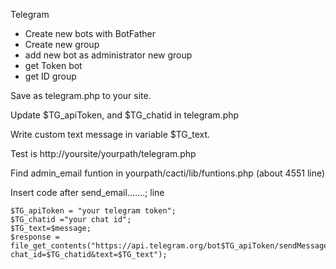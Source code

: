 Telegram
- Create new bots with BotFather
- Create new group
- add new bot as administrator new group
- get Token bot
- get ID group

Save as telegram.php to your site.

Update $TG_apiToken, and $TG_chatid in telegram.php

Write custom text message in variable $TG_text. 

Test is http://yoursite/yourpath/telegram.php

Find admin_email funtion in yourpath/cacti/lib/funtions.php (about 4551 line)

Insert code after send_email.......; line

	$TG_apiToken = "your telegram token";
	$TG_chatid ="your chat id";
	$TG_text=$message;
	$response = file_get_contents("https://api.telegram.org/bot$TG_apiToken/sendMessage?chat_id=$TG_chatid&text=$TG_text");
